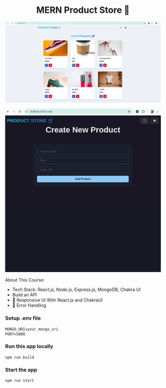 <h1 align="center">MERN Product Store 🚀</h1>

![Demo APP](./frontend/Screenshot%20from%202025-04-14%2013-44-51.png?raw=true "Title")

![Demo App 2](./frontend/Pasted%20image.png?raw=true "Title")


About This Course:

-  Tech Stack: React.js, Node.js, Express.js, MongoDB, Chakra UI
-  Build an API
- 📱 Responsive UI With React.js and ChakraUI
- 🐞 Error Handling

### Setup .env file

```shell
MONGO_URI=your_mongo_uri
PORT=5000
```

### Run this app locally

```shell
npm run build
```

### Start the app

```shell
npm run start
```
